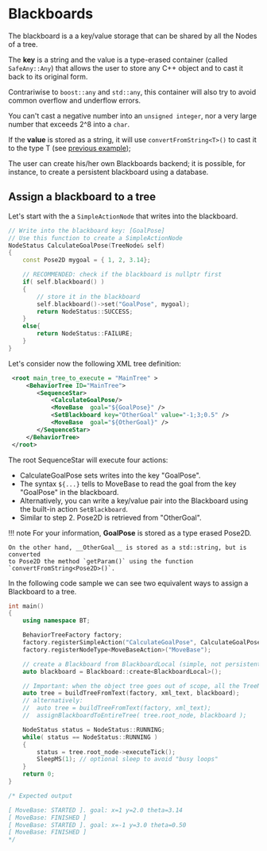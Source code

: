 # Blackboards

The blackboard is a a key/value storage that can be shared by all the Nodes
of a tree.

The __key__ is a string and the value is a type-erased container (called `SafeAny::Any`) 
that allows the user to store any C++ object and to cast it back to its original form.

Contrariwise to `boost::any` and `std::any`, this container will also try to 
avoid common overflow and underflow errors.

You can't cast a negative number into an `unsigned integer`,
nor a very large number that exceeds 2^8 into a `char`. 

If the __value__ is stored as a string, it will use `convertFromString<T>()`
to cast it to the type T (see [previous example](tutorial_B_node_parameters.md));

The user can create his/her own Blackboards backend; it is possible, for instance,
to create a persistent blackboard using a database.

## Assign a blackboard to a tree


Let's start with the a `SimpleActionNode` that writes into the blackboard.

``` c++
// Write into the blackboard key: [GoalPose]
// Use this function to create a SimpleActionNode
NodeStatus CalculateGoalPose(TreeNode& self)
{
    const Pose2D mygoal = { 1, 2, 3.14};

    // RECOMMENDED: check if the blackboard is nullptr first
    if( self.blackboard() )
    {
        // store it in the blackboard
        self.blackboard()->set("GoalPose", mygoal);
        return NodeStatus::SUCCESS;
    }
    else{
		return NodeStatus::FAILURE;
	}
}
```

Let's consider now the following XML tree definition:

``` XML
 <root main_tree_to_execute = "MainTree" >
     <BehaviorTree ID="MainTree">
        <SequenceStar>
            <CalculateGoalPose/>
            <MoveBase  goal="${GoalPose}" />
            <SetBlackboard key="OtherGoal" value="-1;3;0.5" />
            <MoveBase  goal="${OtherGoal}" />
        </SequenceStar>
     </BehaviorTree>
 </root>
```

The root SequenceStar will execute four actions:

- CalculateGoalPose sets writes into the key "GoalPose".
- The syntax `${...}` tells to MoveBase to read the goal from the key "GoalPose" in the blackboard.
- Alternatively, you can write a key/value pair into the Blackboard using the built-in action `SetBlackboard`.
- Similar to step 2. Pose2D is retrieved from "OtherGoal".  

!!! note
    For your information, __GoalPose__ is stored as a type erased Pose2D.
    
    On the other hand, __OtherGoal__ is stored as a std::string, but is converted 
    to Pose2D the method `getParam()` using the function `convertFromString<Pose2D>()`.

In the following code sample we can see two equivalent ways to assign a 
Blackboard to a tree.

``` c++ hl_lines="13 14 15 16"
int main()
{
    using namespace BT;

    BehaviorTreeFactory factory;
    factory.registerSimpleAction("CalculateGoalPose", CalculateGoalPose);
    factory.registerNodeType<MoveBaseAction>("MoveBase");

    // create a Blackboard from BlackboardLocal (simple, not persistent, local storage)
    auto blackboard = Blackboard::create<BlackboardLocal>();

    // Important: when the object tree goes out of scope, all the TreeNodes are destroyed
    auto tree = buildTreeFromText(factory, xml_text, blackboard);
    // alternatively:
    //  auto tree = buildTreeFromText(factory, xml_text);
    //  assignBlackboardToEntireTree( tree.root_node, blackboard );

    NodeStatus status = NodeStatus::RUNNING;
    while( status == NodeStatus::RUNNING )
    {
        status = tree.root_node->executeTick();
        SleepMS(1); // optional sleep to avoid "busy loops"
    }
    return 0;
}

/* Expected output

[ MoveBase: STARTED ]. goal: x=1 y=2.0 theta=3.14
[ MoveBase: FINISHED ]
[ MoveBase: STARTED ]. goal: x=-1 y=3.0 theta=0.50
[ MoveBase: FINISHED ]
*/

```
